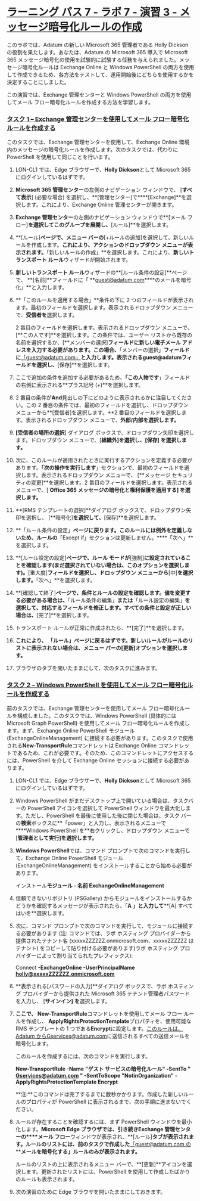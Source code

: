 # [ラーニング パス 7 - ラボ 7 - 演習 3 - メッセージ暗号化ルールの作成](https://github.com/MicrosoftLearning/MS-102T00-Microsoft-365-Administrator-Essentials/blob/master/Instructions/Labs/LAB_AK_07_Lab7_Ex3_Message_Encryption.md#learning-path-7---lab-7---exercise-3---create-message-encryption-rules)

このラボでは、Adatum の新しい Microsoft 365 管理者である Holly Dickson の役割を果たします。あなたは、Adatum の Microsoft 365 導入で Microsoft 365 メッセージ暗号化の使用を試験的に試験する任務を与えられました。メッセージ暗号化ルールは Exchange Online と Windows PowerShell の両方を使用して作成できるため、各方法をテストして、運用開始後にどちらを使用するかを決定することにしました。

この演習では、Exchange 管理センターと Windows PowerShell の両方を使用してメール フロー暗号化ルールを作成する方法を学習します。

### [タスク 1 – Exchange 管理センターを使用してメール フロー暗号化ルールを作成する](https://github.com/MicrosoftLearning/MS-102T00-Microsoft-365-Administrator-Essentials/blob/master/Instructions/Labs/LAB_AK_07_Lab7_Ex3_Message_Encryption.md#task-1--create-a-mail-flow-encryption-rule-using-the-exchange-admin-center)

このタスクでは、Exchange 管理センターを使用して、Exchange Online 環境内のメッセージの暗号化ルールを作成します。次のタスクでは、代わりに PowerShell を使用して同じことを行います。

1. LON-CL1 では、Edge ブラウザーで、**Holly Dickson**として Microsoft 365 にログインしているはずです。

2. **Microsoft 365 管理センター**の左側のナビゲーション ウィンドウで、 [**すべて表示**] (必要な場合) を選択し、**[管理センター]で****[Exchange]**を選択します。これにより、Exchange Online 管理センターが開きます。

3. **Exchange 管理センター**の左側のナビゲーション ウィンドウで**[メール フロー]**を選択してこのグループを展開し、**[ルール]**を選択します。

4. **[ルール]**ページで、メニュー バーの**[+ルールの追加]を選択して、新しいルールを作成します。**これにより、アクションのドロップダウン メニューが表示されます。**「新しいルールの作成」**を選択します。これにより、**新しいトランスポート ルール**ウィザードが開始されます。

5. **新しいトランスポート ルール**ウィザードの**[ルール条件の設定]**ページで、 **[名前]**フィールドに「 **[guest@adatum.com](mailto:guest@adatum.com)****のメールを暗号化」**と入力します。

6. **「このルールを適用する場合」**条件の下に 2 つのフィールドが表示されます。最初のフィールドを選択します。表示されるドロップダウン メニューで、**受信者を**選択します。

   2 番目のフィールドを選択します。表示されるドロップダウン メニューで、 [**この人です]**を選択します。この条件では、ユーザー リストから既存の名前を選択するか、[**メンバーの選択]**フィールドに新しい電子メール アドレスを入力する必要があります。この場合、**「メンバーの選択」**フィールドに**[「guest@adatum.com」](mailto:guest@adatum.com)**と入力します。**表示されるguest@adatum**フィールドを選択し、**[保存]**を選択します。

7. ここで追加の条件を追加する必要があるため、**「この人物です**」フィールドの右側に表示される**プラス記号 (+)**を選択します。

8. 2 番目の条件が**And**見出しの下にどのように表示されるかに注目してください。この 2 番目の条件では、最初のフィールドを選択し、ドロップダウン メニューから**[受信者]を選択します。**2 番目のフィールドを選択します。表示されるドロップダウン メニューで、**外部/内部を選択します。**

9. **[受信者の場所の選択**] ダイアログ ボックスで、ドロップダウン矢印を選択します。ドロップダウン メニューで、[**組織外]**を選択し、**[保存] を選択します。**

10. 次に、このルールが適用されたときに実行するアクションを定義する必要があります。**「次の操作を実行します**」セクションで、最初のフィールドを選択します。表示されるドロップダウン メニューで、 [**メッセージ セキュリティの変更]**を選択します。2 番目のフィールドを選択します。表示されるメニューで、[ **Office 365 メッセージの暗号化と権利保護を適用する] を選択します。**

11. **[RMS テンプレートの選択]**ダイアログ ボックスで、ドロップダウン矢印を選択し、 [**暗号化]**を選択して、**[保存]**を選択します。

12. **「ルール条件の設定」**ページに戻ります。このルールには例外を定義しないため、ルールの**「Except if」セクションは更新しません。****「次へ」**を選択します。

13. **[ルール設定の設定]**ページで、**ルール モードが****[強制]**に設定されていることを確認します(まだ選択されていない場合は、このオプションを選択します)。**[重大度]**フィールドを選択し、ドロップダウン メニューから**[中]**を選択します。**「次へ」**を選択します。

14. **[確認して終了]**ページで、条件とルールの設定を確認します。値を変更する必要がある場合は、**「ルール条件の編集」**または**「ルール設定の編集」**を選択して、対応するフィールドを修正します。すべての条件と設定が正しい場合は、**[完了]**を選択します。

15. トランスポート ルールが正常に作成されたら、**[完了]**を選択します。

16. **これにより、 「ルール」**ページに戻るはずです。新しいルールがルールのリストに表示されない場合は、メニュー バーの**[更新]オプションを選択します。**

17. ブラウザのタブを開いたままにして、次のタスクに進みます。

### [タスク 2 – Windows PowerShell を使用してメール フロー暗号化ルールを作成する](https://github.com/MicrosoftLearning/MS-102T00-Microsoft-365-Administrator-Essentials/blob/master/Instructions/Labs/LAB_AK_07_Lab7_Ex3_Message_Encryption.md#task-2--create-a-mail-flow-encryption-rule-using-windows-powershell)

前のタスクでは、Exchange 管理センターを使用してメール フロー暗号化ルールを構成しました。このタスクでは、Windows PowerShell (具体的には Microsoft Graph PowerShell) を使用してメール フロー暗号化ルールを作成します。まず、Exchange Online PowerShell モジュール (ExchangeOnlineManagement) に接続する必要があります。このタスクで使用される**New-TransportRule**コマンドレットは Exchange Online コマンドレットであるため、これが必要です。そのため、このコマンドレットにアクセスするには、PowerShell を介して Exchange Online セッションに接続する必要があります。

1. LON-CL1 では、Edge ブラウザーで、**Holly Dickson**として Microsoft 365 にログインしているはずです。

2. Windows PowerShell がまだデスクトップ上で開いている場合は、タスクバーの PowerShell アイコンを選択して PowerShell ウィンドウを最大化します。ただし、PowerShell を最後に使用した後に閉じた場合は、タスク バーの**検索**ボックスに**「power」と入力し、表示されるメニューで****Windows PowerShell を**右クリックし、ドロップダウン メニューで [**管理者として実行]を選択します。**

3. **Windows PowerShell**では、コマンド プロンプトで次のコマンドを実行して、Exchange Online PowerShell モジュール (ExchangeOnlineManagement) をインストールすることから始める必要があります。

   インストール**モジュール - 名前 ExchangeOnlineManagement**

4. 信頼できないリポジトリ (PSGallery) からモジュールをインストールするかどうかを確認するメッセージが表示されたら、「**A 」と入力して****[A] すべてはいを**選択します。

5. 次に、コマンド プロンプトで次のコマンドを実行して、モジュールに接続する必要があります (注: コマンドでは、ラボ ホスティング プロバイダーから提供されたテナント名 (xxxxxZZZZZZ.onmicrosoft.com、xxxxxZZZZZZ はテナント) をコピーして貼り付ける必要があります)ラボ ホスティング プロバイダーによって割り当てられたプレフィックス):

   Connect **-ExchangeOnline -UserPrincipalName [holly@xxxxxZZZZZZ.onmicrosoft.com](mailto:holly@xxxxxZZZZZZ.onmicrosoft.com)**

6. **表示される[パスワードの入力]**ダイアログ ボックスで、ラボ ホスティング プロバイダーから提供された Microsoft 365 テナント管理者パスワードを入力し、 [**サインイン] を**選択します。

7. **ここで、 New-TransportRule**コマンドレットを使用してメール フロー ルールを作成し、 **ApplyRightsProtectionTemplate**プロパティを、使用可能な RMS テンプレートの 1 つである**Encrypt**に設定します。[このルールは、Adatum からGservices@adatum.com](mailto:Gservices@adatum.com)に送信されるすべての送信メールを暗号化します。

   このルールを作成するには、次のコマンドを実行します。

   **New-TransportRule -Name "ゲスト サービスの暗号化ルール" -SentTo " [Gservices@adatum.com](mailto:Gservices@adatum.com) " -SentToScope "NotinOrganization" -ApplyRightsProtectionTemplate Encrypt**

   **注:**このコマンドは完了するまでに数秒かかります。作成した新しいルールのプロパティが PowerShell に表示されるまで、次の手順に進まないでください。

8. ルールが存在することを確認するには、まず PowerShell ウィンドウを最小化します。**Microsoft Edge ブラウザでは、引き続きExchange 管理センターの****メール フロー**ウィンドウが表示され、**[ルール]**タブが表示されます。ルールのリストには、前のタスクで作成した**[「guest@adatum.com の](mailto:guest@adatum.com)****メールを暗号化する」ルールのみが表示されます。**

   ルールのリストの上に表示されるメニュー バーで、**[更新]**アイコンを選択します。更新されたリストには、PowerShell を使用して作成したばかりのルールも表示されます。

9. 次の演習のために Edge ブラウザを開いたままにしておきます。
